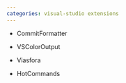 ```yaml
---
categories: visual-studio extensions
---
```


 * CommitFormatter

 * VSColorOutput

 * Viasfora
 
 * HotCommands